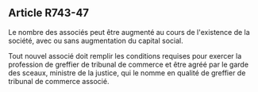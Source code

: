 Article R743-47
----
Le nombre des associés peut être augmenté au cours de l'existence de la société,
avec ou sans augmentation du capital social.

Tout nouvel associé doit remplir les conditions requises pour exercer la
profession de greffier de tribunal de commerce et être agréé par le garde des
sceaux, ministre de la justice, qui le nomme en qualité de greffier de tribunal
de commerce associé.
